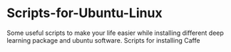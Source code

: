 # Scripts-for-Ubuntu-Linux
Some useful scripts to make your life easier while installing different deep learning package and ubuntu software.
Scripts for installing Caffe
